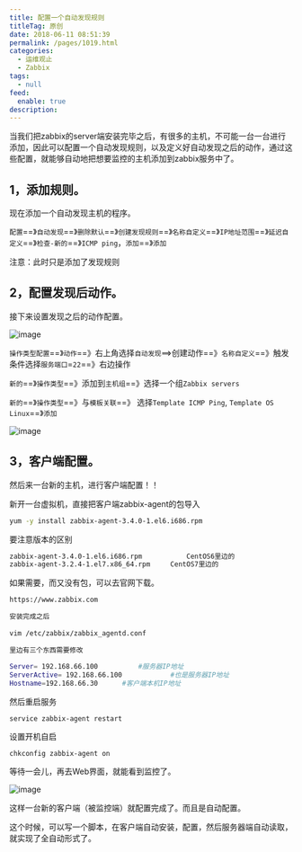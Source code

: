 ```yaml
---
title: 配置一个自动发现规则
titleTag: 原创
date: 2018-06-11 08:51:39
permalink: /pages/1019.html
categories: 
  - 运维观止
  - Zabbix
tags: 
  - null
feed: 
  enable: true
description: 
---
```


当我们把zabbix的server端安装完毕之后，有很多的主机，不可能一台一台进行添加，因此可以配置一个自动发现规则，以及定义好自动发现之后的动作，通过这些配置，就能够自动地把想要监控的主机添加到zabbix服务中了。

## 1，添加规则。

现在添加一个自动发现主机的程序。

`配置`==》`自动发现`==》`删除默认`==》`创建发现规则`==》`名称自定义`==》`IP地址范围`==》`延迟自定义`==》`检查-新的`==》`ICMP ping`，`添加`==》`添加`

注意：此时只是添加了发现规则

## 2，配置发现后动作。

接下来设置发现之后的动作配置。

![image](http://t.eryajf.net/imgs/2021/09/29a14d1237654f9e.jpg)

`操作类型配置`==》`动作`==》右上角选择`自动发现`==>创建动作==》`名称自定义`==》触发条件选择`服务端口`=`22`==》右边操作

`新的`==》`操作类型`==》添加到`主机组`==》选择一个组`Zabbix servers`

`新的`==》`操作类型`==》与`模板关联`==》 选择`Template ICMP Ping`, `Template OS Linux`==》`添加`

![image](http://t.eryajf.net/imgs/2021/09/8e071b166e736aaa.jpg)

## 3，客户端配置。

然后来一台新的主机，进行客户端配置！！

新开一台虚拟机，直接把客户端zabbix-agent的包导入

```sh
yum -y install zabbix-agent-3.4.0-1.el6.i686.rpm
```

要注意版本的区别

```sh
zabbix-agent-3.4.0-1.el6.i686.rpm			CentOS6里边的
zabbix-agent-3.2.4-1.el7.x86_64.rpm		CentOS7里边的
```

如果需要，而又没有包，可以去官网下载。

```sh
https://www.zabbix.com
 
安装完成之后
 
vim /etc/zabbix/zabbix_agentd.conf
 
里边有三个东西需要修改
	
Server= 192.168.66.100			#服务器IP地址
ServerActive= 192.168.66.100	        #也是服务器IP地址
Hostname=192.168.66.30		#客户端本机IP地址
```

然后重启服务

```
service zabbix-agent restart 
```

设置开机自启

```
chkconfig zabbix-agent on
```

等待一会儿，再去Web界面，就能看到监控了。

![image](http://t.eryajf.net/imgs/2021/09/e6e894b5f6a9e3f0.jpg)

这样一台新的客户端（被监控端）就配置完成了。而且是自动配置。

这个时候，可以写一个脚本，在客户端自动安装，配置，然后服务器端自动读取，就实现了全自动形式了。
